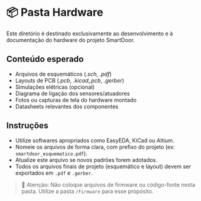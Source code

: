 # 📦 Pasta Hardware

Este diretório é destinado exclusivamente ao desenvolvimento e à documentação do hardware do projeto SmartDoor.

## Conteúdo esperado

- Arquivos de esquemáticos (*.sch*, *.pdf*)
- Layouts de PCB (*.pcb*, *.kicad_pcb*, *.gerber*)
- Simulações elétricas (opcional)
- Diagrama de ligação dos sensores/atuadores
- Fotos ou capturas de tela do hardware montado
- Datasheets relevantes dos componentes

## Instruções

- Utilize softwares apropriados como EasyEDA, KiCad ou Altium.
- Nomeie os arquivos de forma clara, com prefixo do projeto (ex: `smartdoor_esquematico.pdf`).
- Atualize este arquivo se novos padrões forem adotados.
- Todos os arquivos finais de projeto (esquemático e layout) devem ser exportados em `.pdf` e `.gerber`.

> 📌 Atenção: Não coloque arquivos de firmware ou código-fonte nesta pasta. Utilize a pasta `/Firmware` para esse propósito.
